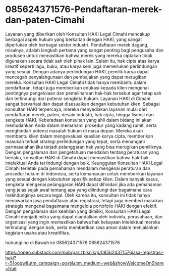 # 085624371576-Pendaftaran-merek-dan-paten-Cimahi
Layanan yang diberikan oleh Konsultan HAKI Legal Cimahi mencakup berbagai aspek hukum yang berkaitan dengan HAKI, yang sangat diperlukan oleh berbagai sektor industri. Pendaftaran merek dagang, misalnya, adalah langkah pertama yang sangat penting bagi pengusaha dan produsen untuk memastikan bahwa merek yang mereka ciptakan tidak digunakan secara tidak sah oleh pihak lain. Selain itu, hak cipta atas karya kreatif seperti lagu, buku, atau karya seni juga memerlukan perlindungan yang sesuai. Dengan adanya perlindungan HAKI, pemilik karya dapat mencegah penyalahgunaan dan pembajakan yang dapat merugikan mereka. Konsultan HAKI Legal Cimahi tidak hanya membantu dalam pendaftaran, tetapi juga memberikan edukasi kepada klien mengenai pentingnya pengelolaan dan pemeliharaan hak-hak tersebut agar tetap sah dan terlindungi dari potensi sengketa hukum.
Layanan HAKI di Cimahi sangat bervariasi dan dapat disesuaikan dengan kebutuhan klien. Sebagai konsultan HAKI terpercaya, mereka menyediakan layanan mulai dari pendaftaran merek, paten, desain industri, hak cipta, hingga lisensi dan sengketa HAKI. Keberadaan konsultan yang ahli dalam bidang ini akan memudahkan Anda dalam memahami prosedur yang kadang rumit, serta menghindari potensi masalah hukum di masa depan. Mereka akan membantu klien dalam mengevaluasi keaslian karya cipta, memberikan masukan terkait strategi perlindungan yang tepat, serta menangani permasalahan jika terjadi pelanggaran hak yang bisa merugikan pemiliknya. Dengan pengalaman dan pengetahuan mendalam tentang peraturan yang berlaku, konsultan HAKI di Cimahi dapat memastikan bahwa hak-hak intelektual Anda terlindungi dengan baik.
Keunggulan Konsultan HAKI Legal Cimahi terletak pada pemahaman mendalam mengenai peraturan dan prosedur hukum di Indonesia, serta kemampuan untuk memberikan layanan yang sesuai dengan kebutuhan spesifik setiap klien. Dalam banyak kasus, sengketa mengenai pelanggaran HAKI dapat dihindari jika ada pemahaman yang jelas sejak awal tentang apa yang dilindungi dan bagaimana cara melindunginya secara legal. Oleh karena itu, konsultan ini tidak hanya menawarkan jasa pendaftaran atau registrasi, tetapi juga memberi masukan strategis mengenai bagaimana mengelola portofolio HAKI dengan efektif. Dengan pengalaman dan keahlian yang dimiliki, Konsultan HAKI Legal Cimahi menjadi mitra yang dapat diandalkan oleh individu, perusahaan, dan organisasi yang ingin memastikan bahwa hak kekayaan intelektual mereka terlindungi dengan baik, serta memberikan rasa aman dalam menjalankan kegiatan usaha atau kreatifitas.

hubungi no di Bawah ini
085624371576
085624371576

https://open.substack.com/pub/parizbisnis/p/085624371576jasa-registrasi-haki?r=51oopw&utm_campaign=post&utm_medium=web&showWelcomeOnShare=true
